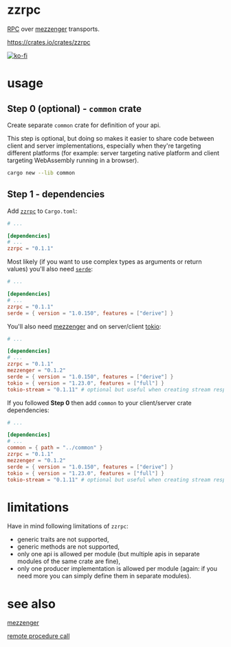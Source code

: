 # zzrpc

[RPC](https://en.wikipedia.org/wiki/Remote_procedure_call) over [mezzenger](https://github.com/zduny/mezzenger) transports.

https://crates.io/crates/zzrpc

[![ko-fi](https://ko-fi.com/img/githubbutton_sm.svg)](https://ko-fi.com/O5O31JYZ4)

# usage

## Step 0 (optional) - `common` crate

Create separate `common` crate for definition of your api.

This step is optional, but doing so makes it easier to share code between client and server 
implementations, especially when they're targeting different platforms (for example: server 
targeting native platform and client targeting WebAssembly running in a browser).

```bash
cargo new --lib common
```

## Step 1 - dependencies

Add [`zzrpc`](https://crates.io/crates/zzrpc) to `Cargo.toml`:

```toml
# ...

[dependencies]
# ...
zzrpc = "0.1.1"
```

Most likely (if you want to use complex types as arguments or return values) you'll also
need [`serde`](https://crates.io/crates/serde):

```toml
# ...

[dependencies]
# ...
zzrpc = "0.1.1"
serde = { version = "1.0.150", features = ["derive"] }
```

You'll also need [mezzenger](https://crates.io/crates/mezzenger) and on
server/client [tokio](https://crates.io/crates/tokio):

```toml
# ...

[dependencies]
# ...
zzrpc = "0.1.1"
mezzenger = "0.1.2"
serde = { version = "1.0.150", features = ["derive"] }
tokio = { version = "1.23.0", features = ["full"] }
tokio-stream = "0.1.11" # optional but useful when creating stream responses 
```

If you followed **Step 0** then add `common` to your client/server crate dependencies:

```toml
# ...

[dependencies]
# ...
common = { path = "../common" }
zzrpc = "0.1.1"
mezzenger = "0.1.2"
serde = { version = "1.0.150", features = ["derive"] }
tokio = { version = "1.23.0", features = ["full"] }
tokio-stream = "0.1.11" # optional but useful when creating stream responses
```

# limitations

Have in mind following limitations of `zzrpc`:
- generic traits are not supported,
- generic methods are not supported,
- only one api is allowed per module 
  (but multiple apis in separate modules of the same crate are fine),
- only one producer implementation is allowed per module
  (again: if you need more you can simply define them in separate modules).

# see also

[mezzenger](https://github.com/zduny/mezzenger)

[remote procedure call](https://en.wikipedia.org/wiki/Remote_procedure_call)
